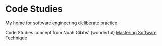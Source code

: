 # Code Studies

My home for software engineering deliberate practice.

Code Studies concept from Noah Gibbs' (wonderful) [Mastering Software Technique](https://software-technique.com/)
